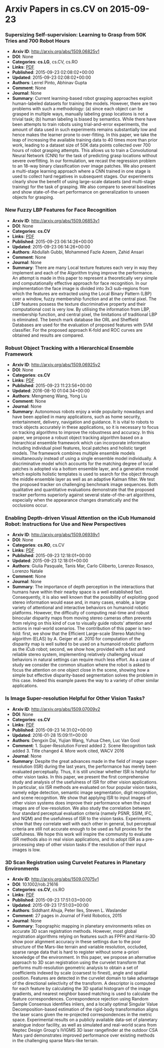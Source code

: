 # Arxiv Papers in cs.CV on 2015-09-23
### Supersizing Self-supervision: Learning to Grasp from 50K Tries and 700 Robot Hours
- **Arxiv ID**: http://arxiv.org/abs/1509.06825v1
- **DOI**: None
- **Categories**: **cs.LG**, cs.CV, cs.RO
- **Links**: [PDF](http://arxiv.org/pdf/1509.06825v1)
- **Published**: 2015-09-23 02:08:02+00:00
- **Updated**: 2015-09-23 02:08:02+00:00
- **Authors**: Lerrel Pinto, Abhinav Gupta
- **Comment**: None
- **Journal**: None
- **Summary**: Current learning-based robot grasping approaches exploit human-labeled datasets for training the models. However, there are two problems with such a methodology: (a) since each object can be grasped in multiple ways, manually labeling grasp locations is not a trivial task; (b) human labeling is biased by semantics. While there have been attempts to train robots using trial-and-error experiments, the amount of data used in such experiments remains substantially low and hence makes the learner prone to over-fitting. In this paper, we take the leap of increasing the available training data to 40 times more than prior work, leading to a dataset size of 50K data points collected over 700 hours of robot grasping attempts. This allows us to train a Convolutional Neural Network (CNN) for the task of predicting grasp locations without severe overfitting. In our formulation, we recast the regression problem to an 18-way binary classification over image patches. We also present a multi-stage learning approach where a CNN trained in one stage is used to collect hard negatives in subsequent stages. Our experiments clearly show the benefit of using large-scale datasets (and multi-stage training) for the task of grasping. We also compare to several baselines and show state-of-the-art performance on generalization to unseen objects for grasping.



### New Fuzzy LBP Features for Face Recognition
- **Arxiv ID**: http://arxiv.org/abs/1509.06853v1
- **DOI**: None
- **Categories**: **cs.CV**
- **Links**: [PDF](http://arxiv.org/pdf/1509.06853v1)
- **Published**: 2015-09-23 06:14:26+00:00
- **Updated**: 2015-09-23 06:14:26+00:00
- **Authors**: Abdullah Gubbi, Mohammed Fazle Azeem, Zahid Ansari
- **Comment**: None
- **Journal**: None
- **Summary**: There are many Local texture features each very in way they implement and each of the Algorithm trying improve the performance. An attempt is made in this paper to represent a theoretically very simple and computationally effective approach for face recognition. In our implementation the face image is divided into 3x3 sub-regions from which the features are extracted using the Local Binary Pattern (LBP) over a window, fuzzy membership function and at the central pixel. The LBP features possess the texture discriminative property and their computational cost is very low. By utilising the information from LBP, membership function, and central pixel, the limitations of traditional LBP is eliminated. The bench mark database like ORL and Sheffield Databases are used for the evaluation of proposed features with SVM classifier. For the proposed approach K-fold and ROC curves are obtained and results are compared.



### Robust Object Tracking with a Hierarchical Ensemble Framework
- **Arxiv ID**: http://arxiv.org/abs/1509.06925v2
- **DOI**: None
- **Categories**: **cs.CV**
- **Links**: [PDF](http://arxiv.org/pdf/1509.06925v2)
- **Published**: 2015-09-23 11:23:56+00:00
- **Updated**: 2016-08-10 01:04:34+00:00
- **Authors**: Mengmeng Wang, Yong Liu
- **Comment**: None
- **Journal**: None
- **Summary**: Autonomous robots enjoy a wide popularity nowadays and have been applied in many applications, such as home security, entertainment, delivery, navigation and guidance. It is vital to robots to track objects accurately in these applications, so it is necessary to focus on tracking algorithms to improve the robustness and accuracy. In this paper, we propose a robust object tracking algorithm based on a hierarchical ensemble framework which can incorporate information including individual pixel features, local patches and holistic target models. The framework combines multiple ensemble models simultaneously instead of using a single ensemble model individually. A discriminative model which accounts for the matching degree of local patches is adopted via a bottom ensemble layer, and a generative model which exploits holistic templates is used to search for the object through the middle ensemble layer as well as an adaptive Kalman filter. We test the proposed tracker on challenging benchmark image sequences. Both qualitative and quantitative evaluations demonstrate that the proposed tracker performs superiorly against several state-of-the-art algorithms, especially when the appearance changes dramatically and the occlusions occur.



### Enabling Depth-driven Visual Attention on the iCub Humanoid Robot: Instructions for Use and New Perspectives
- **Arxiv ID**: http://arxiv.org/abs/1509.06939v1
- **DOI**: None
- **Categories**: **cs.RO**, cs.CV
- **Links**: [PDF](http://arxiv.org/pdf/1509.06939v1)
- **Published**: 2015-09-23 12:18:01+00:00
- **Updated**: 2015-09-23 12:18:01+00:00
- **Authors**: Giulia Pasquale, Tanis Mar, Carlo Ciliberto, Lorenzo Rosasco, Lorenzo Natale
- **Comment**: None
- **Journal**: None
- **Summary**: The importance of depth perception in the interactions that humans have within their nearby space is a well established fact. Consequently, it is also well known that the possibility of exploiting good stereo information would ease and, in many cases, enable, a large variety of attentional and interactive behaviors on humanoid robotic platforms. However, the difficulty of computing real-time and robust binocular disparity maps from moving stereo cameras often prevents from relying on this kind of cue to visually guide robots' attention and actions in real-world scenarios. The contribution of this paper is two-fold: first, we show that the Efficient Large-scale Stereo Matching algorithm (ELAS) by A. Geiger et al. 2010 for computation of the disparity map is well suited to be used on a humanoid robotic platform as the iCub robot; second, we show how, provided with a fast and reliable stereo system, implementing relatively challenging visual behaviors in natural settings can require much less effort. As a case of study we consider the common situation where the robot is asked to focus the attention on one object close in the scene, showing how a simple but effective disparity-based segmentation solves the problem in this case. Indeed this example paves the way to a variety of other similar applications.



### Is Image Super-resolution Helpful for Other Vision Tasks?
- **Arxiv ID**: http://arxiv.org/abs/1509.07009v2
- **DOI**: None
- **Categories**: **cs.CV**
- **Links**: [PDF](http://arxiv.org/pdf/1509.07009v2)
- **Published**: 2015-09-23 14:31:02+00:00
- **Updated**: 2016-01-28 15:09:11+00:00
- **Authors**: Dengxin Dai, Yujian Wang, Yuhua Chen, Luc Van Gool
- **Comment**: 1. Super-Resolution Forest added 2. Scene Recognition task added 3.
  Title changed 4. More work cited, WACV 2016
- **Journal**: None
- **Summary**: Despite the great advances made in the field of image super-resolution (ISR) during the last years, the performance has merely been evaluated perceptually. Thus, it is still unclear whether ISR is helpful for other vision tasks. In this paper, we present the first comprehensive study and analysis of the usefulness of ISR for other vision applications. In particular, six ISR methods are evaluated on four popular vision tasks, namely edge detection, semantic image segmentation, digit recognition, and scene recognition. We show that applying ISR to input images of other vision systems does improve their performance when the input images are of low-resolution. We also study the correlation between four standard perceptual evaluation criteria (namely PSNR, SSIM, IFC, and NQM) and the usefulness of ISR to the vision tasks. Experiments show that they correlate well with each other in general, but perceptual criteria are still not accurate enough to be used as full proxies for the usefulness. We hope this work will inspire the community to evaluate ISR methods also in real vision applications, and to adopt ISR as a pre-processing step of other vision tasks if the resolution of their input images is low.



### 3D Scan Registration using Curvelet Features in Planetary Environments
- **Arxiv ID**: http://arxiv.org/abs/1509.07075v1
- **DOI**: 10.1002/rob.21616
- **Categories**: **cs.CV**, cs.RO
- **Links**: [PDF](http://arxiv.org/pdf/1509.07075v1)
- **Published**: 2015-09-23 17:51:03+00:00
- **Updated**: 2015-09-23 17:51:03+00:00
- **Authors**: Siddhant Ahuja, Peter Iles, Steven L. Waslander
- **Comment**: 27 pages in Journal of Field Robotics, 2015
- **Journal**: None
- **Summary**: Topographic mapping in planetary environments relies on accurate 3D scan registration methods. However, most global registration algorithms relying on features such as FPFH and Harris-3D show poor alignment accuracy in these settings due to the poor structure of the Mars-like terrain and variable resolution, occluded, sparse range data that is hard to register without some a-priori knowledge of the environment. In this paper, we propose an alternative approach to 3D scan registration using the curvelet transform that performs multi-resolution geometric analysis to obtain a set of coefficients indexed by scale (coarsest to finest), angle and spatial position. Features are detected in the curvelet domain to take advantage of the directional selectivity of the transform. A descriptor is computed for each feature by calculating the 3D spatial histogram of the image gradients, and nearest neighbor based matching is used to calculate the feature correspondences. Correspondence rejection using Random Sample Consensus identifies inliers, and a locally optimal Singular Value Decomposition-based estimation of the rigid-body transformation aligns the laser scans given the re-projected correspondences in the metric space. Experimental results on a publicly available data-set of planetary analogue indoor facility, as well as simulated and real-world scans from Neptec Design Group's IVIGMS 3D laser rangefinder at the outdoor CSA Mars yard demonstrates improved performance over existing methods in the challenging sparse Mars-like terrain.



